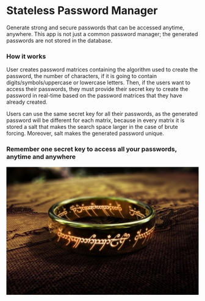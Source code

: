 # Stateless Password Manager

Generate strong and secure passwords that can be accessed anytime, anywhere. This app is not just a
common password manager; the generated passwords are not stored in the database.

### How it works

User creates password matrices containing the algorithm used to create the password, the number of
characters, if it is going to contain digits/symbols/uppercase or lowercase letters. Then, if the
users want to access their passwords, they must provide their secret key to create the password in
real-time based on the password matrices that they have already created.

Users can use the same secret key for all their passwords, as the generated password will be different
for each matrix, because in every matrix it is stored a salt that makes the search space larger in
the case of brute forcing. Moreover, salt makes the generated password unique.

### Remember one secret key to access all your passwords, anytime and anywhere

![One to rule them all](project/static/images/lordoftherings.jpg)
